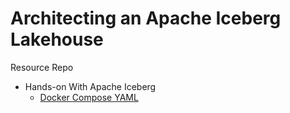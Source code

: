 # Architecting an Apache Iceberg Lakehouse

Resource Repo

- Hands-on With Apache Iceberg
    - [Docker Compose YAML](./ch2/docker-compose.yml)
